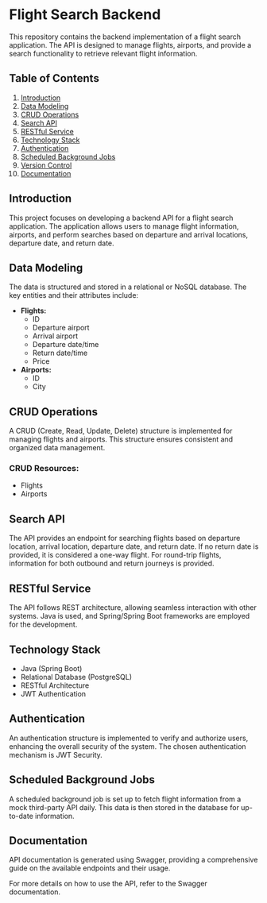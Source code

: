 # Flight Search Backend 

This repository contains the backend implementation of a flight search application. The API is designed to manage flights, airports, and provide a search functionality to retrieve relevant flight information.

## Table of Contents
1. [Introduction](#introduction)
2. [Data Modeling](#data-modeling)
3. [CRUD Operations](#crud-operations)
4. [Search API](#search-api)
5. [RESTful Service](#restful-service)
6. [Technology Stack](#technology-stack)
7. [Authentication](#authentication)
8. [Scheduled Background Jobs](#scheduled-background-jobs)
9. [Version Control](#version-control)
10. [Documentation](#documentation)

## Introduction

This project focuses on developing a backend API for a flight search application. The application allows users to manage flight information, airports, and perform searches based on departure and arrival locations, departure date, and return date.

## Data Modeling

The data is structured and stored in a relational or NoSQL database. The key entities and their attributes include:
- **Flights:**
  - ID
  - Departure airport
  - Arrival airport
  - Departure date/time
  - Return date/time
  - Price
- **Airports:**
  - ID
  - City

## CRUD Operations

A CRUD (Create, Read, Update, Delete) structure is implemented for managing flights and airports. This structure ensures consistent and organized data management.

### CRUD Resources:
- Flights
- Airports

## Search API

The API provides an endpoint for searching flights based on departure location, arrival location, departure date, and return date. If no return date is provided, it is considered a one-way flight. For round-trip flights, information for both outbound and return journeys is provided.

## RESTful Service

The API follows REST architecture, allowing seamless interaction with other systems. Java is used, and Spring/Spring Boot frameworks are employed for the development.

## Technology Stack

- Java (Spring Boot)
- Relational Database (PostgreSQL)
- RESTful Architecture
- JWT Authentication

## Authentication

An authentication structure is implemented to verify and authorize users, enhancing the overall security of the system. The chosen authentication mechanism is JWT Security.

## Scheduled Background Jobs

A scheduled background job is set up to fetch flight information from a mock third-party API daily. This data is then stored in the database for up-to-date information.

## Documentation

API documentation is generated using Swagger, providing a comprehensive guide on the available endpoints and their usage.

For more details on how to use the API, refer to the Swagger documentation.
